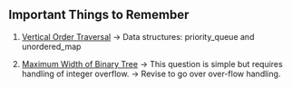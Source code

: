 ## Important Things to Remember

1) [Vertical Order Traversal](https://leetcode.com/problems/vertical-order-traversal-of-a-binary-tree/description/)
   -> Data structures: priority_queue and unordered_map

2) [Maximum Width of Binary Tree](https://leetcode.com/problems/maximum-width-of-binary-tree/description/)
   -> This question is simple but requires handling of integer overflow.
   -> Revise to go over over-flow handling.
